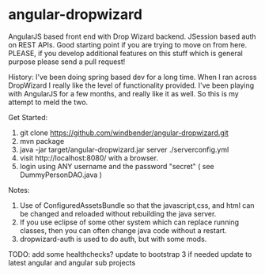 angular-dropwizard
==================

AngularJS based front end with Drop Wizard backend.  JSession based auth on REST APIs.  Good starting point if you are trying to move on from here.  PLEASE, if you develop additional features on this stuff which is general purpose please send a pull request!

History:
I've been doing spring based dev for a long time. When I ran across DropWizard I really like the level of functionality provided.  I've been playing with AngularJS for a few months, and really like it as well.  So this is my attempt to meld the two.

Get Started:

1) git clone https://github.com/windbender/angular-dropwizard.git
2) mvn package
3) java -jar target/angular-dropwizard.jar server ./serverconfig.yml
4) visit  http://localhost:8080/  with a browser.
5) login using ANY username and the password "secret"  ( see DummyPersonDAO.java )


Notes:
1) Use of ConfiguredAssetsBundle so that the javascript,css, and html can be changed and reloaded without rebuilding the java server.
2) If you use eclipse of some other system which can replace running classes, then you can often change java code without a restart.
3) dropwizard-auth is used to do auth, but with some mods.

TODO:
add some healthchecks?
update to bootstrap 3
if needed update to latest angular and angular sub projects


